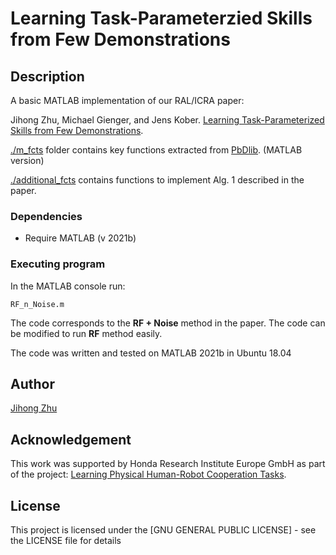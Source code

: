 # Learning Task-Parameterzied Skills from Few Demonstrations

## Description

A basic MATLAB implementation of our RAL/ICRA paper:

Jihong Zhu, Michael Gienger, and Jens Kober. [Learning Task-Parameterized Skills from Few Demonstrations](https://arxiv.org/pdf/2201.09975.pdf).

[./m_fcts](./m_fcts) folder contains key functions extracted from [PbDlib](https://gitlab.idiap.ch/rli/pbdlib-matlab/). (MATLAB version)

[./additional_fcts](./additional_fcts) contains functions to implement Alg. 1 described in the paper.

### Dependencies

* Require MATLAB (v 2021b)

### Executing program

In the MATLAB console run:
```
RF_n_Noise.m
```
The code corresponds to the **RF + Noise** method in the paper. The code can be modified to run **RF** method easily.

The code was written and tested on MATLAB 2021b in Ubuntu 18.04

## Author
[Jihong Zhu](https://jihong-zhu.github.io/)

## Acknowledgement
This work was supported by Honda Research Institute Europe GmbH as part of the project: [Learning Physical Human-Robot Cooperation Tasks](http://www.jenskober.de/project_lphrct.php).

## License

This project is licensed under the [GNU GENERAL PUBLIC LICENSE] - see the LICENSE file for details

